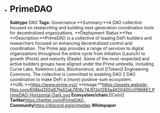 - # PrimeDAO
  **Subtype** DAO
  **Tags:** Governance
  **Summary:**A DAO collective focused on researching and building next-generation coordination tools for decentralized organizations.
  **Deployment Status:**Yes
  **Description:**PrimeDAO is a collective of leading DeFi builders and researchers focused on enhancing decentralized control and coordination. The Prime app provides a range of services to digital organizations throughout the entire cycle from initiation (Launch) to growth (Pools) and maturity (Deals). Some of the most respected and active builders groups have aligned under the Prime umbrella, including Curve Labs, Kolektivo Labs, Blockscience, and [[Token]] Engineering Commons. The collective is committed to enabling DAO 2 DAO coordination to make DeFi a (more) positive-sum ecosystem.
  **URL:**https://www.prime.xyz/
  **Image:**https://assets.website-files.com/608bd350d67fe62ab7818c74/612e1283a4620400c0196867_PrimeDAO-Horizontal-Dark.svg
  **Ecosystem/chain:**[[Celo]]
  **Twitter**https://twitter.com/PrimeDAO_
  **Community**https://discord.gg/primedao
  **Whitepaper**